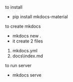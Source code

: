 to install
- pip install mkdocs-material

to create mkdocs
- mkdocs new .
-   it create 2 files
1. mkdocs.yml
2. docs\index.md

to run server

- mkdocs serve 